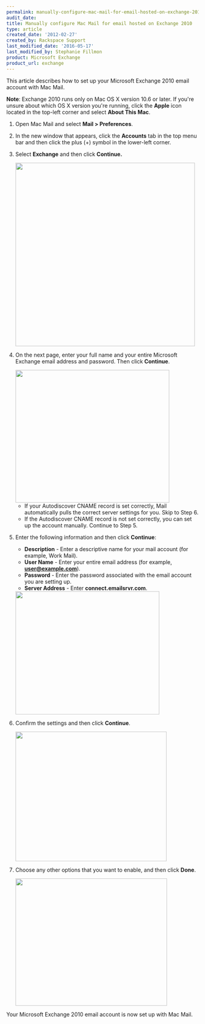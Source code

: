 ```yaml
---
permalink: manually-configure-mac-mail-for-email-hosted-on-exchange-2010/
audit_date:
title: Manually configure Mac Mail for email hosted on Exchange 2010
type: article
created_date: '2012-02-27'
created_by: Rackspace Support
last_modified_date: '2016-05-17'
last_modified_by: Stephanie Fillmon
product: Microsoft Exchange
product_url: exchange
---
```


This article describes how to set up your Microsoft Exchange
2010 email account with Mac Mail.

**Note**: Exchange 2010 runs only on Mac OS X version 10.6 or later. If
you're unsure about which OS X version you're running, click the
**Apple** icon located in the top-left corner and select **About This
Mac**.

1.  Open Mac Mail and select **Mail > Preferences**.
2.  In the new window that appears, click the **Accounts** tab in the
    top menu bar and then click the plus (+) symbol in the
    lower-left corner.
3.  Select **Exchange** and then click **Continue.**

    <img src="{% asset_path exchange/manually-configure-mac-mail-for-email-hosted-on-exchange-2010/MM101.png %}" width="470" height="480" />

4.  On the next page, enter your full name and your entire Microsoft
    Exchange email address and password. Then click **Continue**.

    <img src="{% asset_path exchange/manually-configure-mac-mail-for-email-hosted-on-exchange-2010/MM102.png %}" width="403" height="347" />

    -   If your Autodiscover CNAME record is set correctly, Mail
        automatically pulls the correct server settings for you. Skip to
        Step 6.
    -   If the Autodiscover CNAME record is not set correctly, you can
        set up the account manually. Continue to Step 5.

5.  Enter the following information and then click **Continue**:
    -   **Description** - Enter a descriptive name for your mail account
        (for example, Work Mail).
    -   **User Name** - Enter your entire email address (for example,
        **user@example.com**).
    -   **Password** - Enter the password associated with the email
        account you are setting up.
    -   **Server Address** - Enter **connect.emailsrvr.com**.

    <img src="{% asset_path exchange/manually-configure-mac-mail-for-email-hosted-on-exchange-2010/MM104_0.png %}" width="377" height="322" />

6.  Confirm the settings and then click **Continue**.

    <img src="{% asset_path exchange/manually-configure-mac-mail-for-email-hosted-on-exchange-2010/MM103.png %}" width="396" height="339" />
    
7.  Choose any other options that you want to enable, and then click
    **Done**.

    <img src="{% asset_path exchange/manually-configure-mac-mail-for-email-hosted-on-exchange-2010/MM105_0.png %}" width="397" height="333" />

Your Microsoft Exchange 2010 email account is now set up with Mac Mail.

